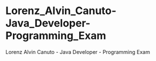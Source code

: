 # Lorenz_Alvin_Canuto-Java_Developer-Programming_Exam
Lorenz Alvin Canuto - Java Developer - Programming Exam

